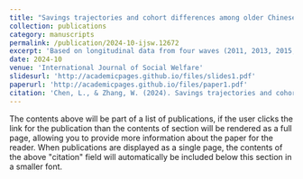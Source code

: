 ```yaml
---
title: "Savings trajectories and cohort differences among older Chinese couples"
collection: publications
category: manuscripts
permalink: /publication/2024-10-ijsw.12672
excerpt: 'Based on longitudinal data from four waves (2011, 2013, 2015, and 2018) of the China Health and Retirement Longitudinal Study, we examined savings and savings changes among older couples in China using hierarchical linear models, explored any cohort differences, and analyzed the effects of the accessibility of the employee pension and the number of children on parents' savings. The results indicate that the savings of older couples continued to increase in old age, but the growth slowed down with age. For the cohort born before 1940, savings declined in later years. The cohorts born after 1940 had higher savings, but their savings grew less in later years. Older adults with access to the employee pension saved more and faster. Older adults with more than two children had lower savings, while those from younger cohorts were less impacted.'
date: 2024-10
venue: 'International Journal of Social Welfare'
slidesurl: 'http://academicpages.github.io/files/slides1.pdf'
paperurl: 'http://academicpages.github.io/files/paper1.pdf'
citation: 'Chen, L., & Zhang, W. (2024). Savings trajectories and cohort differences among older Chinese couples. International Journal of Social Welfare, 33(4), 1094–1107. https://doi.org/10.1111/ijsw.12672'
---
```


The contents above will be part of a list of publications, if the user clicks the link for the publication than the contents of section will be rendered as a full page, allowing you to provide more information about the paper for the reader. When publications are displayed as a single page, the contents of the above "citation" field will automatically be included below this section in a smaller font.
